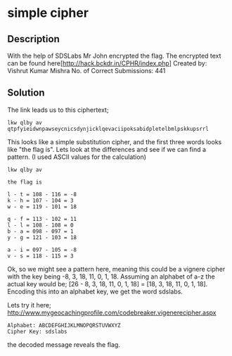 # simple cipher

## Description
With the help of SDSLabs Mr John encrypted the flag.
The encrypted text can be found here[http://hack.bckdr.in/CPHR/index.php]
Created by: Vishrut Kumar Mishra
No. of Correct Submissions: 441

## Solution

The link leads us to this ciphertext;
```
lkw qlby av qtpfyieidwnpawseycnicsdynjicklqevaciipoksabidpletelbmlpskkupsrrl
```
This looks like a simple substitution cipher, and the first three words looks like "the flag is".
Lets look at the differences and see if we can find a pattern. (I used ASCII values for the calculation)
```
lkw qlby av

the flag is

l - t = 108 - 116 = -8
k - h = 107 - 104 = 3
w - e = 119 - 101 = 18

q - f = 113 - 102 = 11
l - l = 108 - 108 = 0
b - a = 098 - 097 = 1
y - g = 121 - 103 = 18

a - i = 097 - 105 = -8
v - s = 118 - 115 = 3
```

Ok, so we might see a pattern here, meaning this could be a vignere cipher with the key being -8, 3, 18, 11, 0, 1, 18.
Assuming an alphabet of a-z the actual key would be; [26 - 8, 3, 18, 11, 0, 1, 18] = [18, 3, 18, 11, 0, 1, 18]. Encoding this into an alphabet key, we get the word sdslabs.

Lets try it here; http://www.mygeocachingprofile.com/codebreaker.vigenerecipher.aspx
```
Alphabet: ABCDEFGHIJKLMNOPQRSTUVWXYZ
Cipher Key: sdslabs
```

the decoded message reveals the flag.
